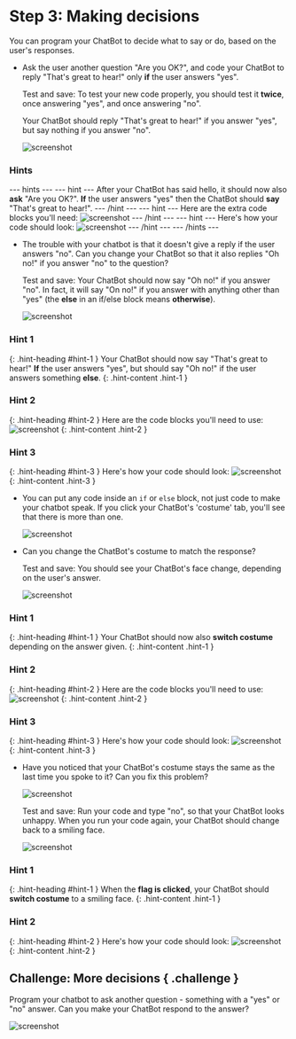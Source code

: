 # Step 3: Making decisions

You can program your ChatBot to decide what to say or do, based on the user's responses.

+ Ask the user another question "Are you OK?", and code your ChatBot to reply "That's great to hear!" only __if__ the user answers "yes".

    Test and save: To test your new code properly, you should test it __twice__, once answering "yes", and once answering "no".

    Your ChatBot should reply "That's great to hear!" if you answer "yes", but say nothing if you answer "no".

    ![screenshot](images/chatbot-if-test.png)

### Hints
--- hints ---
--- hint ---
After your ChatBot has said hello, it should now also __ask__ "Are you OK?". __If__ the user answers "yes" then the ChatBot should __say__ "That's great to hear!".
--- /hint ---
--- hint ---
Here are the extra code blocks you'll need:
![screenshot](images/chatbot-if-blocks.png)
--- /hint ---
--- hint ---
Here's how your code should look:
![screenshot](images/chatbot-if-code.png)
--- /hint ---
--- /hints ---

+ The trouble with your chatbot is that it doesn't give a reply if the user answers "no". Can you change your ChatBot so that it also replies "Oh no!" if you answer "no" to the question?

    Test and save: Your ChatBot should now say "Oh no!" if you answer "no". In fact, it will say "On no!" if you answer with anything other than "yes" (the __else__ in an if/else block means __otherwise__).

    ![screenshot](images/chatbot-if-else-test.png)

### Hint 1
{: .hint-heading #hint-1 }
Your ChatBot should now say "That's great to hear!" __If__ the user answers "yes", but should say "Oh no!" if the user answers something __else__.
{: .hint-content .hint-1 }

### Hint 2
{: .hint-heading #hint-2 }
Here are the code blocks you'll need to use:
![screenshot](images/chatbot-if-else-blocks.png)
{: .hint-content .hint-2 }

### Hint 3
{: .hint-heading #hint-3 }
Here's how your code should look:
![screenshot](images/chatbot-if-else-code.png)
{: .hint-content .hint-3 }

+ You can put any code inside an `if` or `else` block, not just code to make your chatbot speak. If you click your ChatBot's 'costume' tab, you'll see that there is more than one.

    ![screenshot](images/chatbot-costume-view.png)

+ Can you change the ChatBot's costume to match the response?

    Test and save: You should see your ChatBot's face change, depending on the user's answer.

    ![screenshot](images/chatbot-costume-test.png)

### Hint 1
{: .hint-heading #hint-1 }
Your ChatBot should now also __switch costume__ depending on the answer given.
{: .hint-content .hint-1 }

### Hint 2
{: .hint-heading #hint-2 }
Here are the code blocks you'll need to use:
![screenshot](images/chatbot-costume-blocks.png)
{: .hint-content .hint-2 }

### Hint 3
{: .hint-heading #hint-3 }
Here's how your code should look:
![screenshot](images/chatbot-costume-code.png)
{: .hint-content .hint-3 }

+ Have you noticed that your ChatBot's costume stays the same as the last time you spoke to it? Can you fix this problem?

    ![screenshot](images/chatbot-costume-bug-test.png)

    Test and save: Run your code and type "no", so that your ChatBot looks unhappy. When you run your code again, your ChatBot should change back to a smiling face.

    ![screenshot](images/chatbot-costume-fix-test.png)

### Hint 1
{: .hint-heading #hint-1 }
When the __flag is clicked__, your ChatBot should __switch costume__ to a smiling face.
{: .hint-content .hint-1 }

### Hint 2
{: .hint-heading #hint-2 }
Here's how your code should look:
![screenshot](images/chatbot-costume-fix-code.png)
{: .hint-content .hint-2 }

## Challenge: More decisions { .challenge }

Program your chatbot to ask another question - something with a "yes" or "no" answer. Can you make your ChatBot respond to the answer?

![screenshot](images/chatbot-joke.png)
